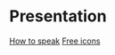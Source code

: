 Presentation
============

[How to speak](https://kishvanchee.com/how-to-speak-mit-lecture/)
[Free icons](https://iconduck.com/)
